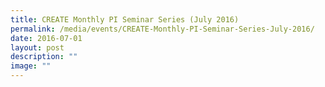 ```yaml
---
title: CREATE Monthly PI Seminar Series (July 2016)
permalink: /media/events/CREATE-Monthly-PI-Seminar-Series-July-2016/
date: 2016-07-01
layout: post
description: ""
image: ""
---
```

